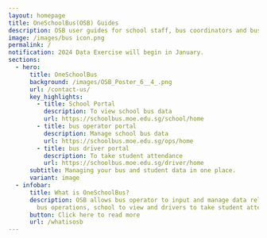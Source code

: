 ```yaml
---
layout: homepage
title: OneSchoolBus(OSB) Guides
description: OSB user guides for school staff, bus coordinators and bus drivers.
image: /images/bus icon.png
permalink: /
notification: 2024 Data Exercise will begin in January.
sections:
  - hero:
      title: OneSchoolBus
      background: /images/OSB_Poster_6__4_.png
      url: /contact-us/
      key_highlights:
        - title: School Portal
          description: To view school bus data
          url: https://schoolbus.moe.edu.sg/school/home
        - title: bus operator portal
          description: Manage school bus data
          url: https://schoolbus.moe.edu.sg/ops/home
        - title: bus driver portal
          description: To take student attendance
          url: https://schoolbus.moe.edu.sg/driver/home
      subtitle: Managing your bus and student data in one place.
      variant: image
  - infobar:
      title: What is OneSchoolBus?
      description: OSB allows bus operator to input and manage data relating to school
        bus operations, school to view and drivers to take student attendance.
      button: Click here to read more
      url: /whatisosb
---
```

